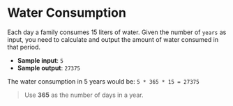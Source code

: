 # Water Consumption

Each day a family consumes 15 liters of water. Given the number of `years` as input, you need to calculate and output the amount of water consumed in that period.

- **Sample input**: `5`
- **Sample output**: `27375`

The water consumption in 5 years would be: `5 * 365 * 15 = 27375`

>Use **365** as the number of days in a year.
